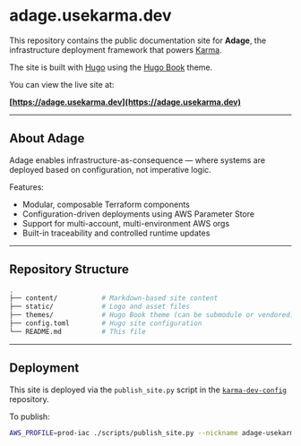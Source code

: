 # adage.usekarma.dev

This repository contains the public documentation site for **Adage**, the infrastructure deployment framework that powers [Karma](https://usekarma.dev).

The site is built with [Hugo](https://gohugo.io/) using the [Hugo Book](https://github.com/alex-shpak/hugo-book) theme.

You can view the live site at:

**[https://adage.usekarma.dev](https://adage.usekarma.dev)**

---

## About Adage

Adage enables infrastructure-as-consequence — where systems are deployed based on configuration, not imperative logic.

Features:
- Modular, composable Terraform components
- Configuration-driven deployments using AWS Parameter Store
- Support for multi-account, multi-environment AWS orgs
- Built-in traceability and controlled runtime updates

---

## Repository Structure

```bash
.
├── content/           # Markdown-based site content
├── static/            # Logo and asset files
├── themes/            # Hugo Book theme (can be submodule or vendored)
├── config.toml        # Hugo site configuration
└── README.md          # This file
```

---

## Deployment

This site is deployed via the `publish_site.py` script in the [`karma-dev-config`](https://github.com/usekarma/karma-dev-config) repository.

To publish:

```bash
AWS_PROFILE=prod-iac ./scripts/publish_site.py --nickname adage-usekarma-dev
```
